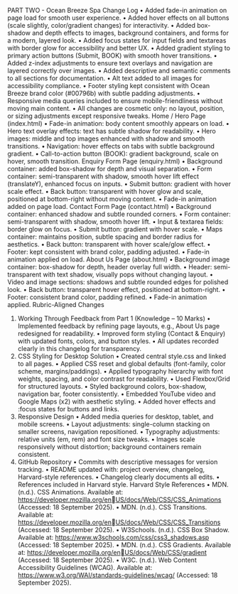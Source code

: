 
PART TWO -
Ocean Breeze Spa 
Change Log
• Added fade-in animation on page load for smooth user experience.
• Added hover effects on all buttons (scale slightly, color/gradient changes) for interactivity.
• Added box-shadow and depth effects to images, background containers, and forms for a 
modern, layered look.
• Added focus states for input fields and textareas with border glow for accessibility and better UX.
• Added gradient styling to primary action buttons (Submit, BOOK) with smooth hover transitions.
• Added z-index adjustments to ensure text overlays and navigation are layered correctly over 
images.
• Added descriptive and semantic comments to all sections for documentation.
• Alt text added to all images for accessibility compliance.
• Footer styling kept consistent with Ocean Breeze brand color (#00796b) with subtle padding 
adjustments.
• Responsive media queries included to ensure mobile-friendliness without moving main content.
• All changes are cosmetic only: no layout, position, or sizing adjustments except responsive 
tweaks.
Home / Hero Page (index.html)
• Fade-in animation: body content smoothly appears on load.
• Hero text overlay effects: text has subtle shadow for readability.
• Hero images: middle and top images enhanced with shadow and smooth transitions.
• Navigation: hover effects on tabs with subtle background gradient.
• Call-to-action button (BOOK): gradient background, scale on hover, smooth transition.
Enquiry Form Page (enquiry.html)
• Background container: added box-shadow for depth and visual separation.
• Form container: semi-transparent with shadow, smooth hover lift effect (translateY), enhanced 
focus on inputs.
• Submit button: gradient with hover scale effect.
• Back button: transparent with hover glow and scale, positioned at bottom-right without moving 
content.
• Fade-in animation added on page load.
Contact Form Page (contact.html)
• Background container: enhanced shadow and subtle rounded corners.
• Form container: semi-transparent with shadow, smooth hover lift.
• Input & textarea fields: border glow on focus.
• Submit button: gradient with hover scale.
• Maps container: maintains position, subtle spacing and border radius for aesthetics.
• Back button: transparent with hover scale/glow effect.
• Footer: kept consistent with brand color, padding adjusted.
• Fade-in animation applied on load.
About Us Page (about.html)
• Background image container: box-shadow for depth, header overlay full width.
• Header: semi-transparent with text shadow, visually pops without changing layout.
• Video and image sections: shadows and subtle rounded edges for polished look.
• Back button: transparent hover effect, positioned at bottom-right.
• Footer: consistent brand color, padding refined.
• Fade-in animation applied.
Rubric-Aligned Changes
1. Working Through Feedback from Part 1 (Knowledge – 10 Marks)
• Implemented feedback by refining page layouts, e.g., About Us page redesigned for readability.
• Improved form styling (Contact & Enquiry) with updated fonts, colors, and button styles.
• All updates recorded clearly in this changelog for transparency.
2. CSS Styling for Desktop Solution
• Created central style.css and linked to all pages.
• Applied CSS reset and global defaults (font-family, color scheme, margins/paddings).
• Applied typography hierarchy with font weights, spacing, and color contrast for readability.
• Used Flexbox/Grid for structured layouts.
• Styled background colors, box-shadow, navigation bar, footer consistently.
• Embedded YouTube video and Google Maps (x2) with aesthetic styling.
• Added hover effects and :focus states for buttons and links.
3. Responsive Design
• Added media queries for desktop, tablet, and mobile screens.
• Layout adjustments: single-column stacking on smaller screens, navigation repositioned.
• Typography adjustments: relative units (em, rem) and font size tweaks.
• Images scale responsively without distortion; background containers remain consistent.
4. GitHub Repository
• Commits with descriptive messages for version tracking.
• README updated with: project overview, changelog, Harvard-style references.
• Changelog clearly documents all edits.
• References included in Harvard style.
Harvard Style References
• MDN. (n.d.). CSS Animations. Available at: https://developer.mozilla.org/enUS/docs/Web/CSS/CSS_Animations (Accessed: 18 September 2025).
• MDN. (n.d.). CSS Transitions. Available at: https://developer.mozilla.org/enUS/docs/Web/CSS/CSS_Transitions (Accessed: 18 September 2025).
• W3Schools. (n.d.). CSS Box Shadow. Available at: 
https://www.w3schools.com/css/css3_shadows.asp (Accessed: 18 September 2025).
• MDN. (n.d.). CSS Gradients. Available at: https://developer.mozilla.org/enUS/docs/Web/CSS/gradient (Accessed: 18 September 2025).
• W3C. (n.d.). Web Content Accessibility Guidelines (WCAG). Available at: 
https://www.w3.org/WAI/standards-guidelines/wcag/ (Accessed: 18 September 2025).






